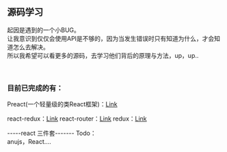 ## 源码学习

起因是遇到的一个小BUG。<br/>
让我意识到仅仅会使用API是不够的，因为当发生错误时只有知道为什么，才会知道怎么去解决。<br/>
所以我希望可以看更多的源码，去学习他们背后的原理与方法，up，up..

<br/>

### 目前已完成的有：

Preact(一个轻量级的类React框架)：<a href="">Link</a>

react-redux：<a href="">Link</a>
react-router：<a href="">Link</a>
redux：<a href="">Link </a>
<br/>

-----react 三件套-------
Todo：<br/>
anujs，React....







